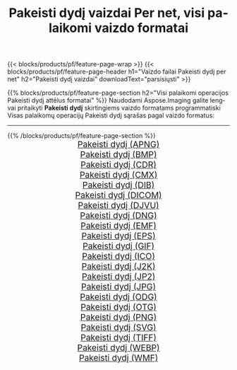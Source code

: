 ﻿---
title: Pakeisti dydį vaizdai Per net, visi palaikomi vaizdo formatai 
weight: 3920
url: /lt/net/resize 
lang: lt
langdirlevel: 2
locales: zh-hans,ja,it,ru,de,es,fr,nl,id,lt,pl,pt,vi,tr,ko,zh-hant,ar,hi,th,sv,cs,uk,he
description: Naudodami Aspose.Imaging galite lengvai sukurti Pakeisti dydį vaizdus per net
---

{{< blocks/products/pf/feature-page-wrap >}}
{{< blocks/products/pf/feature-page-header h1="Vaizdo failai Pakeisti dydį per net" h2="Pakeisti dydį vaizdai" downloadText="parsisiųsti" >}}


{{% blocks/products/pf/feature-page-section  h2="Visi palaikomi operacijos Pakeisti dydį attēlus formatai" %}}
Naudodami Aspose.Imaging galite lengvai pritaikyti **Pakeisti dydį** skirtingiems vaizdo formatams programmatiski
<br/>
Visas palaikomų operacijų Pakeisti dydį sąrašas pagal vaizdo formatus:
<hr/>
{{% /blocks/products/pf/feature-page-section %}}
<div class="container-fluid productfamilypage bg-gray">
    <div class="convertypes bg-gray agp-content section">
        <div class="container">
		<div class="row other-converters" style="gap: 10px;font-size: 19px;text-align:center;">
		    <div class='col-md-2 other-converter remove-lp remove-rp'><a href="/imaging/lt/net/resize/apng" style="padding:15px;">Pakeisti dydį (APNG)</a></div><div class='col-md-2 other-converter remove-lp remove-rp'><a href="/imaging/lt/net/resize/bmp" style="padding:15px;">Pakeisti dydį (BMP)</a></div><div class='col-md-2 other-converter remove-lp remove-rp'><a href="/imaging/lt/net/resize/cdr" style="padding:15px;">Pakeisti dydį (CDR)</a></div><div class='col-md-2 other-converter remove-lp remove-rp'><a href="/imaging/lt/net/resize/cmx" style="padding:15px;">Pakeisti dydį (CMX)</a></div><div class='col-md-2 other-converter remove-lp remove-rp'><a href="/imaging/lt/net/resize/dib" style="padding:15px;">Pakeisti dydį (DIB)</a></div><div class='col-md-2 other-converter remove-lp remove-rp'><a href="/imaging/lt/net/resize/dicom" style="padding:15px;">Pakeisti dydį (DICOM)</a></div><div class='col-md-2 other-converter remove-lp remove-rp'><a href="/imaging/lt/net/resize/djvu" style="padding:15px;">Pakeisti dydį (DJVU)</a></div><div class='col-md-2 other-converter remove-lp remove-rp'><a href="/imaging/lt/net/resize/dng" style="padding:15px;">Pakeisti dydį (DNG)</a></div><div class='col-md-2 other-converter remove-lp remove-rp'><a href="/imaging/lt/net/resize/emf" style="padding:15px;">Pakeisti dydį (EMF)</a></div><div class='col-md-2 other-converter remove-lp remove-rp'><a href="/imaging/lt/net/resize/eps" style="padding:15px;">Pakeisti dydį (EPS)</a></div><div class='col-md-2 other-converter remove-lp remove-rp'><a href="/imaging/lt/net/resize/gif" style="padding:15px;">Pakeisti dydį (GIF)</a></div><div class='col-md-2 other-converter remove-lp remove-rp'><a href="/imaging/lt/net/resize/ico" style="padding:15px;">Pakeisti dydį (ICO)</a></div><div class='col-md-2 other-converter remove-lp remove-rp'><a href="/imaging/lt/net/resize/j2k" style="padding:15px;">Pakeisti dydį (J2K)</a></div><div class='col-md-2 other-converter remove-lp remove-rp'><a href="/imaging/lt/net/resize/jp2" style="padding:15px;">Pakeisti dydį (JP2)</a></div><div class='col-md-2 other-converter remove-lp remove-rp'><a href="/imaging/lt/net/resize/jpg" style="padding:15px;">Pakeisti dydį (JPG)</a></div><div class='col-md-2 other-converter remove-lp remove-rp'><a href="/imaging/lt/net/resize/odg" style="padding:15px;">Pakeisti dydį (ODG)</a></div><div class='col-md-2 other-converter remove-lp remove-rp'><a href="/imaging/lt/net/resize/otg" style="padding:15px;">Pakeisti dydį (OTG)</a></div><div class='col-md-2 other-converter remove-lp remove-rp'><a href="/imaging/lt/net/resize/png" style="padding:15px;">Pakeisti dydį (PNG)</a></div><div class='col-md-2 other-converter remove-lp remove-rp'><a href="/imaging/lt/net/resize/svg" style="padding:15px;">Pakeisti dydį (SVG)</a></div><div class='col-md-2 other-converter remove-lp remove-rp'><a href="/imaging/lt/net/resize/tiff" style="padding:15px;">Pakeisti dydį (TIFF)</a></div><div class='col-md-2 other-converter remove-lp remove-rp'><a href="/imaging/lt/net/resize/webp" style="padding:15px;">Pakeisti dydį (WEBP)</a></div><div class='col-md-2 other-converter remove-lp remove-rp'><a href="/imaging/lt/net/resize/wmf" style="padding:15px;">Pakeisti dydį (WMF)</a></div>
                </div>
        </div>
    </div>
</div>
<br/>
